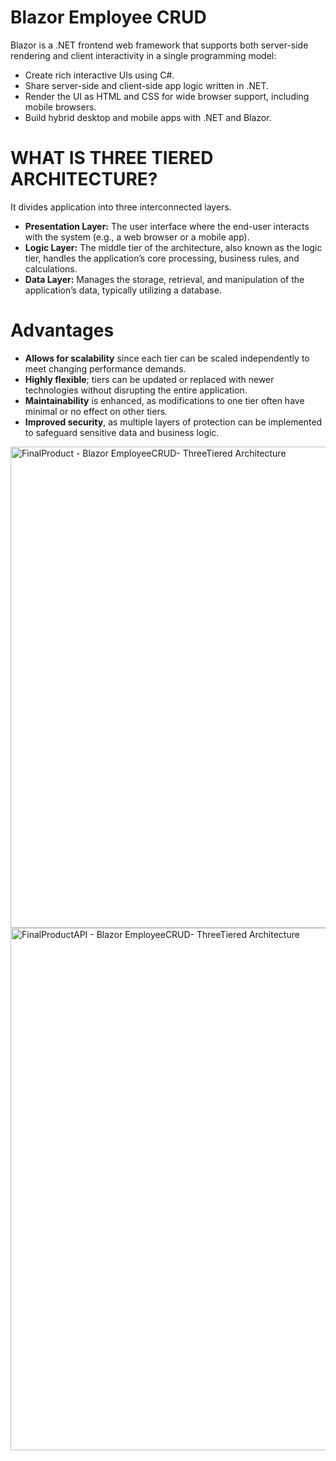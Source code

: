 # Blazor Employee CRUD
Blazor is a .NET frontend web framework that supports both server-side rendering and client interactivity in a single programming model:

* Create rich interactive UIs using C#.
* Share server-side and client-side app logic written in .NET.
* Render the UI as HTML and CSS for wide browser support, including mobile browsers.
* Build hybrid desktop and mobile apps with .NET and Blazor.

# WHAT IS THREE TIERED ARCHITECTURE?
It divides application into three interconnected layers.
* <b>Presentation Layer:</b> The user interface where the end-user interacts with the system (e.g., a web browser or a mobile app).
* <b>Logic Layer:</b> The middle tier of the architecture, also known as the logic tier, handles the application’s core processing, business rules, and calculations.
* <b>Data Layer:</b> Manages the storage, retrieval, and manipulation of the application’s data, typically utilizing a database.

# Advantages
* <b>Allows for scalability</b> since each tier can be scaled independently to meet changing performance demands.
* <b>Highly flexible</b>; tiers can be updated or replaced with newer technologies without disrupting the entire application.
* <b>Maintainability</b> is enhanced, as modifications to one tier often have minimal or no effect on other tiers.
* <b>Improved security</b>, as multiple layers of protection can be implemented to safeguard sensitive data and business logic.

<img width="770" alt="FinalProduct - Blazor EmployeeCRUD- ThreeTiered Architecture" src="https://github.com/tomOkila/BlazorCRUDThreeTiered/assets/7823619/fae667c0-c151-4b7d-97a7-194c70bd5f65">
<img width="836" alt="FinalProductAPI - Blazor EmployeeCRUD- ThreeTiered Architecture" src="https://github.com/tomOkila/BlazorCRUDThreeTiered/assets/7823619/2005371d-4bd9-441b-bade-167f8461ba7a">

